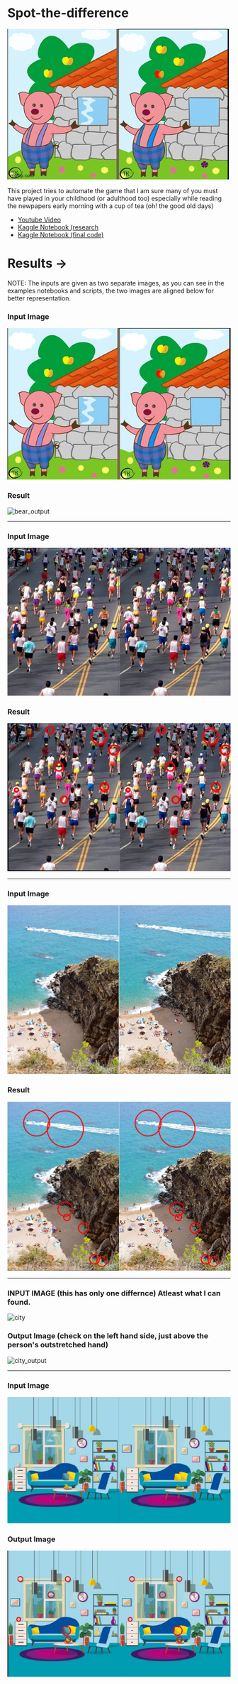 # Spot-the-difference

![](results/result2.gif) 

This project tries to automate the game that I am sure many of you must have played in your childhood (or adulthood too) especially while reading the newpapers early morning with a cup of tea (oh! the good old days)


- [Youtube Video](https://www.youtube.com/watch?v=GwjUVsnIpOU&t=14s)
- [Kaggle Notebook (research](https://www.kaggle.com/code/kambojharyana/spot-the-difference-research?scriptVersionId=109173255)
- [Kaggle Notebook (final code)](https://www.kaggle.com/code/kambojharyana/spot-the-difference-final-code)

# Results -> 
NOTE: The inputs are given as two separate images, as you can see in the examples notebooks and scripts, the two images are aligned below for better representation.

### Input Image 
![bear_input](input_images/bear_a.png)

### Result 
![bear_output](results/bear2_a.png)
<hr> 

### Input Image 
![marathon](input_images/marathon_a.jpeg)
### Result 
![marathon_output](results/marathon_a.jpeg)

<hr> 

### Input Image 
![beach](input_images/beach2_a.png)
### Result 
![beach_output](results/beach2_a.png)

<hr>

### INPUT IMAGE (this has only one differnce) Atleast what I can found. 
![city](input_images/city_a.jpeg)
### Output Image (check on the left hand side, just above the person's outstretched hand)
![city_output](results/city_a.jpeg)

<hr>

### Input Image 
![room](input_images/room_a.jpeg)
### Output Image
![room_output](results/room_a.jpeg)
